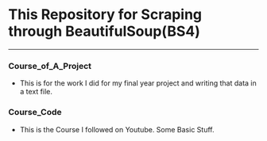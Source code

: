 # This Repository for Scraping through BeautifulSoup(BS4)
---

### Course_of_A_Project
* This is for the work I did for my final year project and writing that data in a text file.

### Course_Code
* This is the Course I followed on Youtube. Some Basic Stuff.